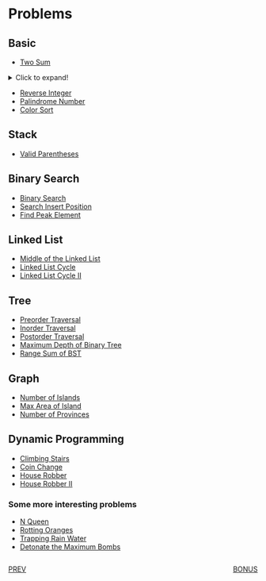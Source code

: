 # Problems

## Basic 
- [Two Sum](https://leetcode.com/problems/two-sum/)
<!-- colupsible section -->
<details>
<summary>Click to expand!</summary>
<!-- tabbed view for different language solution -->

```python
def two_sum(nums, target):
    seen = {}
    for i, num in enumerate(nums):
        if target - num in seen:
            return [seen[target - num], i]
        seen[num] = i
    return []
```

```javascript
var twoSum = function(nums, target) {
    let seen = {};
    for (let i = 0; i < nums.length; i++) {
        if (target - nums[i] in seen) {
            return [seen[target - nums[i]], i];
        }
        seen[nums[i]] = i;
    }
    return [];
};
```

```cpp
vector<int> twoSum(vector<int>& nums, int target) {
    unordered_map<int, int> seen;
    for (int i = 0; i < nums.size(); i++) {
        if (seen.find(target - nums[i]) != seen.end()) {
            return {seen[target - nums[i]], i};
        }
        seen[nums[i]] = i;
    }
    return {};
}
``` 
</details>

- [Reverse Integer](https://leetcode.com/problems/reverse-integer/)
- [Palindrome Number](https://leetcode.com/problems/palindrome-number/)
- [Color Sort](https://leetcode.com/problems/sort-colors/)


## Stack
- [Valid Parentheses](https://leetcode.com/problems/valid-parentheses/)

## Binary Search
- [Binary Search](https://leetcode.com/problems/binary-search/)
- [Search Insert Position](https://leetcode.com/problems/search-insert-position/)
- [Find Peak Element](https://leetcode.com/problems/find-peak-element/)

## Linked List
- [Middle of the Linked List](https://leetcode.com/problems/middle-of-the-linked-list/)
- [Linked List Cycle](https://leetcode.com/problems/linked-list-cycle/)
- [Linked List Cycle II](https://leetcode.com/problems/linked-list-cycle-ii/)

## Tree
- [Preorder Traversal](https://leetcode.com/problems/binary-tree-preorder-traversal/)
- [Inorder Traversal](https://leetcode.com/problems/binary-tree-inorder-traversal/)
- [Postorder Traversal](https://leetcode.com/problems/binary-tree-postorder-traversal/)
- [Maximum Depth of Binary Tree](https://leetcode.com/problems/maximum-depth-of-binary-tree/)
- [Range Sum of BST](https://leetcode.com/problems/range-sum-of-bst/)

## Graph
- [Number of Islands](https://leetcode.com/problems/number-of-islands/)
- [Max Area of Island](https://leetcode.com/problems/max-area-of-island/)
- [Number of Provinces](https://leetcode.com/problems/number-of-provinces/)

## Dynamic Programming
- [Climbing Stairs](https://leetcode.com/problems/climbing-stairs/)
- [Coin Change](https://leetcode.com/problems/coin-change/)
- [House Robber](https://leetcode.com/problems/house-robber/)
- [House Robber II](https://leetcode.com/problems/house-robber-ii/)


### Some more interesting problems
- [N Queen](https://leetcode.com/problems/n-queens/)
- [Rotting Oranges](https://leetcode.com/problems/rotting-oranges/)
- [Trapping Rain Water](https://leetcode.com/problems/trapping-rain-water/)
- [Detonate the Maximum Bombs](https://leetcode.com/problems/detonate-the-maximum-bombs/)

<div style="display: flex; justify-content: space-between;">
    <div style="width: 50%;">

[PREV](step-5.md)

</div>
    <div style="width: 50%; text-align: right;">

[BONUS](step-6.md)
    </div>
</div>